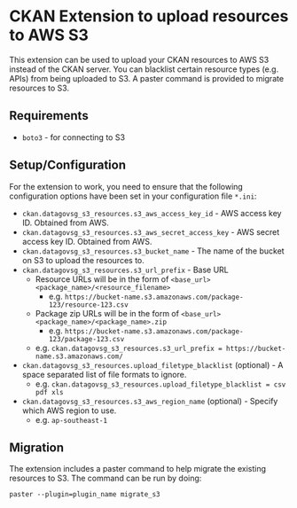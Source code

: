 # CKAN Extension to upload resources to AWS S3

This extension can be used to upload your CKAN resources to AWS S3 instead of the CKAN server. You can blacklist certain resource types (e.g. APIs) from being uploaded to S3. A paster command is provided to migrate resources to S3.

## Requirements

* `boto3` - for connecting to S3

## Setup/Configuration

For the extension to work, you need to ensure that the following configuration options have been set in your configuration file `*.ini`:

* `ckan.datagovsg_s3_resources.s3_aws_access_key_id` - AWS access key ID. Obtained from AWS.
* `ckan.datagovsg_s3_resources.s3_aws_secret_access_key` - AWS secret access key ID. Obtained from AWS.
* `ckan.datagovsg_s3_resources.s3_bucket_name` - The name of the bucket on S3 to upload the resources to.
* `ckan.datagovsg_s3_resources.s3_url_prefix` - Base URL
    * Resource URLs will be in the form of `<base_url><package_name>/<resource_filename>`
    	* e.g. `https://bucket-name.s3.amazonaws.com/package-123/resource-123.csv`
    * Package zip URLs will be in the form of `<base_url><package_name>/<package_name>.zip`
    	* e.g. `https://bucket-name.s3.amazonaws.com/package-123/package-123.csv`
    * e.g. `ckan.datagovsg_s3_resources.s3_url_prefix = https://bucket-name.s3.amazonaws.com/`
* `ckan.datagovsg_s3_resources.upload_filetype_blacklist` (optional) - A space separated list of file formats to ignore.
    * e.g. `ckan.datagovsg_s3_resources.upload_filetype_blacklist = csv pdf xls`
* `ckan.datagovsg_s3_resources.s3_aws_region_name` (optional) - Specify which AWS region to use.
	* e.g. `ap-southeast-1`

## Migration

The extension includes a paster command to help migrate the existing resources to S3. The command can be run by doing:

`paster --plugin=plugin_name migrate_s3`